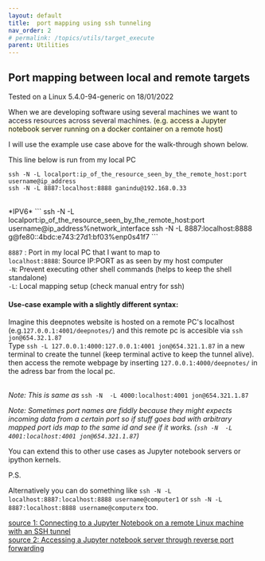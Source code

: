 ```yaml
---
layout: default
title:  port mapping using ssh tunneling
nav_order: 2 
# permalink: /topics/utils/target_execute
parent: Utilities
---
```


## Port mapping between local and remote targets
Tested on a Linux 5.4.0-94-generic on 18/01/2022

When we are developing software using several machines we want to access resources across several machines. <span style="background-color:LightYellow"> (e.g. access a Jupyter notebook server running on a docker container on a remote host) </span>

I will use the example use case above for the walk-through shown below. 

This line below is run from my local PC <br />

```
ssh -N -L localport:ip_of_the_resource_seen_by_the_remote_host:port username@ip_address
ssh -N -L 8887:localhost:8888 ganindu@192.168.0.33
```
<br />
*IPV6*
```
ssh -N -L localport:ip_of_the_resource_seen_by_the_remote_host:port username@ip_address%network_interface
ssh -N -L 8887:localhost:8888 g@fe80::4bdc:e743:27d1:bf03%enp0s41f7
```



`8887` : Port in my local PC that I want to map to <br />
`localhost:8888`: Source IP:PORT as as seen by my host computer <br />
`-N`: Prevent executing other shell commands (helps to keep the shell standalone) <br />
`-L`: Local mapping setup (check manual entry for ssh)


#### Use-case example with a slightly different syntax: <br/>
Imagine this deepnotes website is hosted on a remote PC's localhost (e.g.`127.0.0.1:4001/deepnotes/`) and this remote pc is accesible via `ssh jon@654.32.1.87` <br/>
Type `ssh -L 127.0.0.1:4000:127.0.0.1:4001 jon@654.321.1.87` in a new terminal to create the tunnel (keep terminal active to keep the tunnel alive).<br/> then access the remote webpage by inserting `127.0.0.1:4000/deepnotes/` in the adress bar from the local pc. <br/> <br/>

*Note: This is same as* `ssh -N  -L 4000:localhost:4001 jon@654.321.1.87`

*Note: Sometimes port names are fiddly because they might expects incoming data from a certain port so if stuff goes bad with arbitrary mapped port ids map to the same id and see if it works. (`ssh -N  -L 4001:localhost:4001 jon@654.321.1.87`)*

You can extend this to other use cases as Jupyter notebook servers or ipython kernels.



P.S. 

Alternatively you can do something like `ssh -N -L localhost:8887:localhost:8888 username@computer1` or `ssh -N -L 8887:localhost:8888 username@computerx` too.



[source 1: Connecting to a Jupyter Notebook on a remote Linux machine with an SSH tunnel](https://towardsdatascience.com/connecting-to-a-jupyter-notebook-on-a-remote-linux-machine-277cef04abb7) <br />
[source 2: Accessing a Jupyter notebook server through reverse port forwarding](https://michaelgoerz.net/notes/accessing-a-jupyter-notebook-server-through-reverse-port-forwarding.html)




